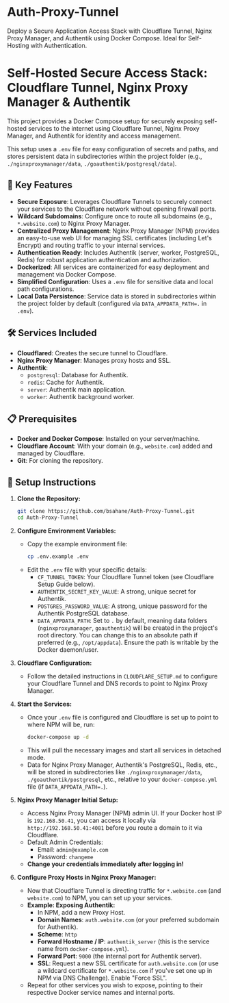 # Auth-Proxy-Tunnel
Deploy a Secure Application Access Stack with Cloudflare Tunnel, Nginx Proxy Manager, and Authentik using Docker Compose. Ideal for Self-Hosting with Authentication.

# Self-Hosted Secure Access Stack: Cloudflare Tunnel, Nginx Proxy Manager & Authentik

This project provides a Docker Compose setup for securely exposing self-hosted services to the internet using Cloudflare Tunnel, Nginx Proxy Manager, and Authentik for identity and access management.

This setup uses a `.env` file for easy configuration of secrets and paths, and stores persistent data in subdirectories within the project folder (e.g., `./nginxproxymanager/data`, `./goauthentik/postgresql/data`).

## 🌟 Key Features

* **Secure Exposure**: Leverages Cloudflare Tunnels to securely connect your services to the Cloudflare network without opening firewall ports.
* **Wildcard Subdomains**: Configure once to route all subdomains (e.g., `*.website.com`) to Nginx Proxy Manager.
* **Centralized Proxy Management**: Nginx Proxy Manager (NPM) provides an easy-to-use web UI for managing SSL certificates (including Let's Encrypt) and routing traffic to your internal services.
* **Authentication Ready**: Includes Authentik (server, worker, PostgreSQL, Redis) for robust application authentication and authorization.
* **Dockerized**: All services are containerized for easy deployment and management via Docker Compose.
* **Simplified Configuration**: Uses a `.env` file for sensitive data and local path configurations.
* **Local Data Persistence**: Service data is stored in subdirectories within the project folder by default (configured via `DATA_APPDATA_PATH=.` in `.env`).

## 🛠️ Services Included

* **Cloudflared**: Creates the secure tunnel to Cloudflare.
* **Nginx Proxy Manager**: Manages proxy hosts and SSL.
* **Authentik**:
    * `postgresql`: Database for Authentik.
    * `redis`: Cache for Authentik.
    * `server`: Authentik main application.
    * `worker`: Authentik background worker.

## 📋 Prerequisites

* **Docker and Docker Compose**: Installed on your server/machine.
* **Cloudflare Account**: With your domain (e.g., `website.com`) added and managed by Cloudflare.
* **Git**: For cloning the repository.

## 🚀 Setup Instructions

1.  **Clone the Repository:**
    ```bash
    git clone https://github.com/bsahane/Auth-Proxy-Tunnel.git
    cd Auth-Proxy-Tunnel
    ```

2.  **Configure Environment Variables:**
    * Copy the example environment file:
        ```bash
        cp .env.example .env
        ```
    * Edit the `.env` file with your specific details:
        * `CF_TUNNEL_TOKEN`: Your Cloudflare Tunnel token (see Cloudflare Setup Guide below).
        * `AUTHENTIK_SECRET_KEY_VALUE`: A strong, unique secret for Authentik.
        * `POSTGRES_PASSWORD_VALUE`: A strong, unique password for the Authentik PostgreSQL database.
        * `DATA_APPDATA_PATH`: Set to `.` by default, meaning data folders (`nginxproxymanager`, `goauthentik`) will be created in the project's root directory. You can change this to an absolute path if preferred (e.g., `/opt/appdata`). Ensure the path is writable by the Docker daemon/user.

3.  **Cloudflare Configuration:**
    * Follow the detailed instructions in `CLOUDFLARE_SETUP.md` to configure your Cloudflare Tunnel and DNS records to point to Nginx Proxy Manager.

4.  **Start the Services:**
    * Once your `.env` file is configured and Cloudflare is set up to point to where NPM will be, run:
        ```bash
        docker-compose up -d
        ```
    * This will pull the necessary images and start all services in detached mode.
    * Data for Nginx Proxy Manager, Authentik's PostgreSQL, Redis, etc., will be stored in subdirectories like `./nginxproxymanager/data`, `./goauthentik/postgresql`, etc., relative to your `docker-compose.yml` file (if `DATA_APPDATA_PATH=.`).

5.  **Nginx Proxy Manager Initial Setup:**
    * Access Nginx Proxy Manager (NPM) admin UI. If your Docker host IP is `192.168.50.41`, you can access it locally via `http://192.168.50.41:4081` before you route a domain to it via Cloudflare.
    * Default Admin Credentials:
        * Email: `admin@example.com`
        * Password: `changeme`
    * **Change your credentials immediately after logging in!**

6.  **Configure Proxy Hosts in Nginx Proxy Manager:**
    * Now that Cloudflare Tunnel is directing traffic for `*.website.com` (and `website.com`) to NPM, you can set up your services.
    * **Example: Exposing Authentik:**
        * In NPM, add a new Proxy Host.
        * **Domain Names**: `auth.website.com` (or your preferred subdomain for Authentik).
        * **Scheme**: `http`
        * **Forward Hostname / IP**: `authentik_server` (this is the service name from `docker-compose.yml`).
        * **Forward Port**: `9000` (the internal port for Authentik server).
        * **SSL**: Request a new SSL certificate for `auth.website.com` (or use a wildcard certificate for `*.website.com` if you've set one up in NPM via DNS Challenge). Enable "Force SSL".
    * Repeat for other services you wish to expose, pointing to their respective Docker service names and internal ports.
